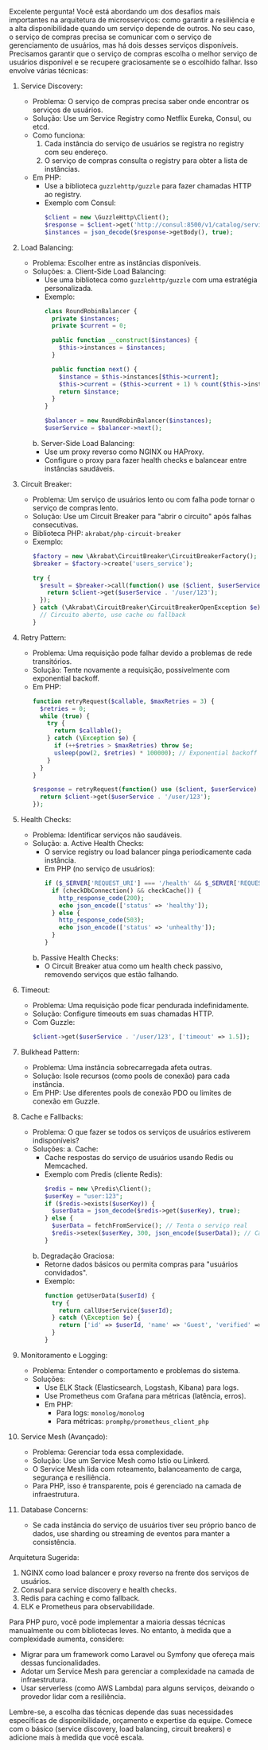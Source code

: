 Excelente pergunta! Você está abordando um dos desafios mais importantes na arquitetura de microsserviços: como garantir a resiliência e a alta disponibilidade quando um serviço depende de outros. No seu caso, o serviço de compras precisa se comunicar com o serviço de gerenciamento de usuários, mas há dois desses serviços disponíveis. Precisamos garantir que o serviço de compras escolha o melhor serviço de usuários disponível e se recupere graciosamente se o escolhido falhar. Isso envolve várias técnicas:

1. Service Discovery:
   - Problema: O serviço de compras precisa saber onde encontrar os serviços de usuários.
   - Solução: Use um Service Registry como Netflix Eureka, Consul, ou etcd.
   - Como funciona:
     1. Cada instância do serviço de usuários se registra no registry com seu endereço.
     2. O serviço de compras consulta o registry para obter a lista de instâncias.
   - Em PHP:
     - Use a biblioteca `guzzlehttp/guzzle` para fazer chamadas HTTP ao registry.
     - Exemplo com Consul:
       ```php
       $client = new \GuzzleHttp\Client();
       $response = $client->get('http://consul:8500/v1/catalog/service/users');
       $instances = json_decode($response->getBody(), true);
       ```

2. Load Balancing:
   - Problema: Escolher entre as instâncias disponíveis.
   - Soluções:
     a. Client-Side Load Balancing:
        - Use uma biblioteca como `guzzlehttp/guzzle` com uma estratégia personalizada.
        - Exemplo:
          ```php
          class RoundRobinBalancer {
            private $instances;
            private $current = 0;

            public function __construct($instances) {
              $this->instances = $instances;
            }

            public function next() {
              $instance = $this->instances[$this->current];
              $this->current = ($this->current + 1) % count($this->instances);
              return $instance;
            }
          }

          $balancer = new RoundRobinBalancer($instances);
          $userService = $balancer->next();
          ```
     b. Server-Side Load Balancing:
        - Use um proxy reverso como NGINX ou HAProxy.
        - Configure o proxy para fazer health checks e balancear entre instâncias saudáveis.

3. Circuit Breaker:
   - Problema: Um serviço de usuários lento ou com falha pode tornar o serviço de compras lento.
   - Solução: Use um Circuit Breaker para "abrir o circuito" após falhas consecutivas.
   - Biblioteca PHP: `akrabat/php-circuit-breaker`
   - Exemplo:
     ```php
     $factory = new \Akrabat\CircuitBreaker\CircuitBreakerFactory();
     $breaker = $factory->create('users_service');

     try {
       $result = $breaker->call(function() use ($client, $userService) {
         return $client->get($userService . '/user/123');
       });
     } catch (\Akrabat\CircuitBreaker\CircuitBreakerOpenException $e) {
       // Circuito aberto, use cache ou fallback
     }
     ```

4. Retry Pattern:
   - Problema: Uma requisição pode falhar devido a problemas de rede transitórios.
   - Solução: Tente novamente a requisição, possivelmente com exponential backoff.
   - Em PHP:
     ```php
     function retryRequest($callable, $maxRetries = 3) {
       $retries = 0;
       while (true) {
         try {
           return $callable();
         } catch (\Exception $e) {
           if (++$retries > $maxRetries) throw $e;
           usleep(pow(2, $retries) * 100000); // Exponential backoff
         }
       }
     }

     $response = retryRequest(function() use ($client, $userService) {
       return $client->get($userService . '/user/123');
     });
     ```

5. Health Checks:
   - Problema: Identificar serviços não saudáveis.
   - Solução:
     a. Active Health Checks:
        - O service registry ou load balancer pinga periodicamente cada instância.
        - Em PHP (no serviço de usuários):
          ```php
          if ($_SERVER['REQUEST_URI'] === '/health' && $_SERVER['REQUEST_METHOD'] === 'GET') {
            if (checkDbConnection() && checkCache()) {
              http_response_code(200);
              echo json_encode(['status' => 'healthy']);
            } else {
              http_response_code(503);
              echo json_encode(['status' => 'unhealthy']);
            }
          }
          ```
     b. Passive Health Checks:
        - O Circuit Breaker atua como um health check passivo, removendo serviços que estão falhando.

6. Timeout:
   - Problema: Uma requisição pode ficar pendurada indefinidamente.
   - Solução: Configure timeouts em suas chamadas HTTP.
   - Com Guzzle:
     ```php
     $client->get($userService . '/user/123', ['timeout' => 1.5]);
     ```

7. Bulkhead Pattern:
   - Problema: Uma instância sobrecarregada afeta outras.
   - Solução: Isole recursos (como pools de conexão) para cada instância.
   - Em PHP: Use diferentes pools de conexão PDO ou limites de conexão em Guzzle.

8. Cache e Fallbacks:
   - Problema: O que fazer se todos os serviços de usuários estiverem indisponíveis?
   - Soluções:
     a. Cache:
        - Cache respostas do serviço de usuários usando Redis ou Memcached.
        - Exemplo com Predis (cliente Redis):
          ```php
          $redis = new \Predis\Client();
          $userKey = "user:123";
          if ($redis->exists($userKey)) {
            $userData = json_decode($redis->get($userKey), true);
          } else {
            $userData = fetchFromService(); // Tenta o serviço real
            $redis->setex($userKey, 300, json_encode($userData)); // Cache por 5 min
          }
          ```
     b. Degradação Graciosa:
        - Retorne dados básicos ou permita compras para "usuários convidados".
        - Exemplo:
          ```php
          function getUserData($userId) {
            try {
              return callUserService($userId);
            } catch (\Exception $e) {
              return ['id' => $userId, 'name' => 'Guest', 'verified' => false];
            }
          }
          ```

9. Monitoramento e Logging:
   - Problema: Entender o comportamento e problemas do sistema.
   - Soluções:
     - Use ELK Stack (Elasticsearch, Logstash, Kibana) para logs.
     - Use Prometheus com Grafana para métricas (latência, erros).
     - Em PHP:
       - Para logs: `monolog/monolog`
       - Para métricas: `promphp/prometheus_client_php`

10. Service Mesh (Avançado):
    - Problema: Gerenciar toda essa complexidade.
    - Solução: Use um Service Mesh como Istio ou Linkerd.
    - O Service Mesh lida com roteamento, balanceamento de carga, segurança e resiliência.
    - Para PHP, isso é transparente, pois é gerenciado na camada de infraestrutura.

11. Database Concerns:
    - Se cada instância do serviço de usuários tiver seu próprio banco de dados, use sharding ou streaming de eventos para manter a consistência.

Arquitetura Sugerida:
1. NGINX como load balancer e proxy reverso na frente dos serviços de usuários.
2. Consul para service discovery e health checks.
3. Redis para caching e como fallback.
4. ELK e Prometheus para observabilidade.

Para PHP puro, você pode implementar a maioria dessas técnicas manualmente ou com bibliotecas leves. No entanto, à medida que a complexidade aumenta, considere:
- Migrar para um framework como Laravel ou Symfony que ofereça mais dessas funcionalidades.
- Adotar um Service Mesh para gerenciar a complexidade na camada de infraestrutura.
- Usar serverless (como AWS Lambda) para alguns serviços, deixando o provedor lidar com a resiliência.

Lembre-se, a escolha das técnicas depende das suas necessidades específicas de disponibilidade, orçamento e expertise da equipe. Comece com o básico (service discovery, load balancing, circuit breakers) e adicione mais à medida que você escala.
